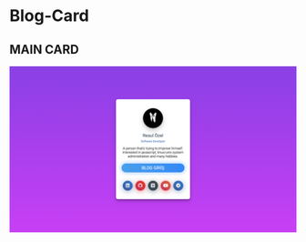 # Blog-Card

## MAIN CARD

![Screenshot](https://raw.githubusercontent.com/rslozl/Blog-Card/master/card.png)


